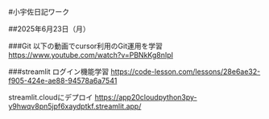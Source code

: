 #小宇佐日記ワーク

##2025年6月23日（月）

###Git
以下の動画でcursor利用のGit運用を学習
https://www.youtube.com/watch?v=PBNkKg8nIpI

###streamlit
ログイン機能学習
https://code-lesson.com/lessons/28e6ae32-f905-424e-ae88-94578a6a7541

streamlit.cloudにデプロイ
https://app20cloudpython3py-y9hwqv8pn5jpf6xaydptkf.streamlit.app/